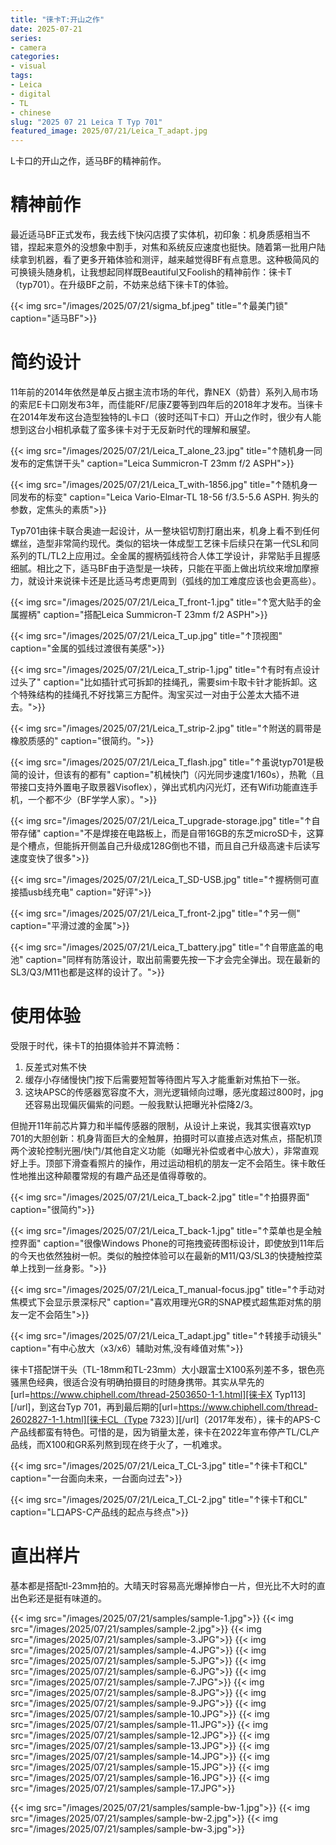 ```yaml
---
title: "徕卡T:开山之作"
date: 2025-07-21
series:
- camera
categories:
- visual
tags:
- Leica
- digital
- TL
- chinese
slug: "2025 07 21 Leica T Typ 701"
featured_image: 2025/07/21/Leica_T_adapt.jpg
---
```


L卡口的开山之作，适马BF的精神前作。
<!--more-->

# 精神前作

最近适马BF正式发布，我去线下快闪店摸了实体机，初印象：机身质感相当不错，捏起来意外的没想象中割手，对焦和系统反应速度也挺快。随着第一批用户陆续拿到机器，看了更多开箱体验和测评，越来越觉得BF有点意思。这种极简风的可换镜头随身机，让我想起同样既Beautiful又Foolish的精神前作：徕卡T（typ701）。在升级BF之前，不妨来总结下徕卡T的体验。

{{< img src="/images/2025/07/21/sigma_bf.jpeg" title="↑最美门锁" caption="适马BF">}}

# 简约设计

11年前的2014年依然是单反占据主流市场的年代，靠NEX（奶昔）系列入局市场的索尼E卡口刚发布3年，而佳能RF/尼康Z要等到四年后的2018年才发布。当徕卡在2014年发布这台造型独特的L卡口（彼时还叫T卡口）开山之作时，很少有人能想到这台小相机承载了蛮多徕卡对于无反新时代的理解和展望。

{{< img src="/images/2025/07/21/Leica_T_alone_23.jpg" title="↑随机身一同发布的定焦饼干头" caption="Leica Summicron-T 23mm f/2 ASPH">}}

{{< img src="/images/2025/07/21/Leica_T_with-1856.jpg" title="↑随机身一同发布的标变" caption="Leica Vario-Elmar-TL 18-56 f/3.5-5.6 ASPH. 狗头的参数，定焦头的素质">}}

Typ701由徕卡联合奥迪一起设计，从一整块铝切割打磨出来，机身上看不到任何螺丝，造型非常简约现代。类似的铝块一体成型工艺徕卡后续只在第一代SL和同系列的TL/TL2上应用过。全金属的握柄弧线符合人体工学设计，非常贴手且握感细腻。相比之下，适马BF由于造型是一块砖，只能在平面上做出坑纹来增加摩擦力，就设计来说徕卡还是比适马考虑更周到（弧线的加工难度应该也会更高些）。

{{< img src="/images/2025/07/21/Leica_T_front-1.jpg" title="↑宽大贴手的金属握柄" caption="搭配Leica Summicron-T 23mm f/2 ASPH">}}

{{< img src="/images/2025/07/21/Leica_T_up.jpg" title="↑顶视图" caption="金属的弧线过渡很有美感">}}

{{< img src="/images/2025/07/21/Leica_T_strip-1.jpg" title="↑有时有点设计过头了" caption="比如插针式可拆卸的挂绳孔，需要sim卡取卡针才能拆卸。这个特殊结构的挂绳孔不好找第三方配件。淘宝买过一对由于公差太大插不进去。">}}

{{< img src="/images/2025/07/21/Leica_T_strip-2.jpg" title="↑附送的肩带是橡胶质感的" caption="很简约。">}}

{{< img src="/images/2025/07/21/Leica_T_flash.jpg" title="↑虽说typ701是极简的设计，但该有的都有" caption="机械快门（闪光同步速度1/160s），热靴（且带接口支持外置电子取景器Visoflex），弹出式机内闪光灯，还有Wifi功能直连手机，一个都不少（BF学学人家）。">}}

{{< img src="/images/2025/07/21/Leica_T_upgrade-storage.jpg" title="↑自带存储" caption="不是焊接在电路板上，而是自带16GB的东芝microSD卡，这算是个槽点，但能拆开侧盖自己升级成128G倒也不错，而且自己升级高速卡后读写速度变快了很多">}}

{{< img src="/images/2025/07/21/Leica_T_SD-USB.jpg" title="↑握柄侧可直接插usb线充电" caption="好评">}}

{{< img src="/images/2025/07/21/Leica_T_front-2.jpg" title="↑另一侧" caption="平滑过渡的金属">}}

{{< img src="/images/2025/07/21/Leica_T_battery.jpg" title="↑自带底盖的电池" caption="同样有防落设计，取出前需要先按一下才会完全弹出。现在最新的SL3/Q3/M11也都是这样的设计了。">}}

# 使用体验

受限于时代，徕卡T的拍摄体验并不算流畅：

1. 反差式对焦不快
2. 缓存小存储慢快门按下后需要短暂等待图片写入才能重新对焦拍下一张。
3. 这块APSC的传感器宽容度不大，测光逻辑倾向过曝，感光度超过800时，jpg还容易出现偏灰偏紫的问题。一般我默认把曝光补偿降2/3。

但抛开11年前芯片算力和半幅传感器的限制，从设计上来说，我其实很喜欢typ 701的大胆创新：机身背面巨大的全触屏，拍摄时可以直接点选对焦点，搭配机顶两个波轮控制光圈/快门/其他自定义功能（如曝光补偿或者中心放大），非常直观好上手。顶部下滑查看照片的操作，用过运动相机的朋友一定不会陌生。徕卡敢任性地推出这种颠覆常规的有趣产品还是值得尊敬的。

{{< img src="/images/2025/07/21/Leica_T_back-2.jpg" title="↑拍摄界面" caption="很简约">}}

{{< img src="/images/2025/07/21/Leica_T_back-1.jpg" title="↑菜单也是全触控界面" caption="很像Windows Phone的可拖拽瓷砖图标设计，即使放到11年后的今天也依然独树一帜。类似的触控体验可以在最新的M11/Q3/SL3的快捷触控菜单上找到一丝身影。">}}

{{< img src="/images/2025/07/21/Leica_T_manual-focus.jpg" title="↑手动对焦模式下会显示景深标尺" caption="喜欢用理光GR的SNAP模式超焦距对焦的朋友一定不会陌生">}}

{{< img src="/images/2025/07/21/Leica_T_adapt.jpg" title="↑转接手动镜头" caption="有中心放大（x3/x6）辅助对焦,没有峰值对焦">}}

徕卡T搭配饼干头（TL-18mm和TL-23mm）大小跟富士X100系列差不多，银色亮骚黑色经典，很适合没有明确拍摄目的时随身携带。其实从早先的[url=https://www.chiphell.com/thread-2503650-1-1.html][徕卡X Typ113][/url]，到这台Typ 701，再到最后期的[url=https://www.chiphell.com/thread-2602827-1-1.html][徕卡CL（Type 7323）][/url]（2017年发布），徕卡的APS-C产品线都蛮有特色。可惜的是，因为销量太差，徕卡在2022年宣布停产TL/CL产品线，而X100和GR系列熬到现在终于火了，一机难求。

{{< img src="/images/2025/07/21/Leica_T_CL-3.jpg" title="↑徕卡T和CL" caption="一台面向未来，一台面向过去">}}

{{< img src="/images/2025/07/21/Leica_T_CL-2.jpg" title="↑徕卡T和CL" caption="L口APS-C产品线的起点与终点">}}

# 直出样片

基本都是搭配tl-23mm拍的。大晴天时容易高光爆掉惨白一片，但光比不大时的直出色彩还是挺有味道的。

{{< img src="/images/2025/07/21/samples/sample-1.jpg">}}
{{< img src="/images/2025/07/21/samples/sample-2.jpg">}}
{{< img src="/images/2025/07/21/samples/sample-3.JPG">}}
{{< img src="/images/2025/07/21/samples/sample-4.JPG">}}
{{< img src="/images/2025/07/21/samples/sample-5.JPG">}}
{{< img src="/images/2025/07/21/samples/sample-6.JPG">}}
{{< img src="/images/2025/07/21/samples/sample-7.JPG">}}
{{< img src="/images/2025/07/21/samples/sample-8.JPG">}}
{{< img src="/images/2025/07/21/samples/sample-9.JPG">}}
{{< img src="/images/2025/07/21/samples/sample-10.JPG">}}
{{< img src="/images/2025/07/21/samples/sample-11.JPG">}}
{{< img src="/images/2025/07/21/samples/sample-12.JPG">}}
{{< img src="/images/2025/07/21/samples/sample-13.JPG">}}
{{< img src="/images/2025/07/21/samples/sample-14.JPG">}}
{{< img src="/images/2025/07/21/samples/sample-15.JPG">}}
{{< img src="/images/2025/07/21/samples/sample-16.JPG">}}
{{< img src="/images/2025/07/21/samples/sample-17.JPG">}}

{{< img src="/images/2025/07/21/samples/sample-bw-1.jpg">}}
{{< img src="/images/2025/07/21/samples/sample-bw-2.jpg">}}
{{< img src="/images/2025/07/21/samples/sample-bw-3.jpg">}}

